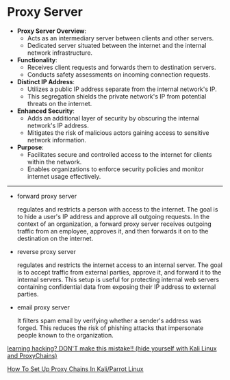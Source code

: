 # Proxy Server

* **Proxy Server Overview**:
  * Acts as an intermediary server between clients and other servers.
  * Dedicated server situated between the internet and the internal network infrastructure.
* **Functionality**:
  * Receives client requests and forwards them to destination servers.
  * Conducts safety assessments on incoming connection requests.
* **Distinct IP Address**:
  * Utilizes a public IP address separate from the internal network's IP.
  * This segregation shields the private network's IP from potential threats on the internet.
* **Enhanced Security**:
  * Adds an additional layer of security by obscuring the internal network's IP address.
  * Mitigates the risk of malicious actors gaining access to sensitive network information.
* **Purpose**:
  * Facilitates secure and controlled access to the internet for clients within the network.
  * Enables organizations to enforce security policies and monitor internet usage effectively.

***

*   forward proxy server

    regulates and restricts a person with access to the internet. The goal is to hide a user's IP address and approve all outgoing requests. In the context of an organization, a forward proxy server receives outgoing traffic from an employee, approves it, and then forwards it on to the destination on the internet.
*   reverse proxy server

    regulates and restricts the internet access to an internal server. The goal is to accept traffic from external parties, approve it, and forward it to the internal servers. This setup is useful for protecting internal web servers containing confidential data from exposing their IP address to external parties.
*   email proxy server

    It filters spam email by verifying whether a sender's address was forged. This reduces the risk of phishing attacks that impersonate people known to the organization.

[learning hacking? DON'T make this mistake!! (hide yourself with Kali Linux and ProxyChains)](https://www.youtube.com/watch?v=qsA8zREbt6g)

[How To Set Up Proxy Chains In Kali/Parrot Linux](https://medium.com/@blog.yomesh/how-to-set-up-proxy-chains-in-kali-parrot-linux-3ca66656f769)
